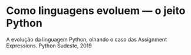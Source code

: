 # Como linguagens evoluem ― o jeito Python 

A evolução da linguagem Python, olhando o caso das Assignment Expressions. Python Sudeste, 2019
